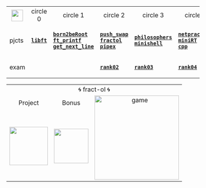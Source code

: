 <div align="center">

<table>
  <tr>
    <th align="center"><a href="https://github.com/LLuisPP/42Cursus/tree/main/"> <img width="30" align="center" src="https://github.com/user-attachments/assets/ac216672-a141-48be-bc53-ae13dd35c799"></a></th>
    <td align="center"> circle 0 </td>
    <td align="center"> circle 1 </td>
    <td align="center"> circle 2 </td>
    <td align="center"> circle 3 </td>
    <td align="center"> circle 4 </td>
    <td align="center"> circle 5 </td>
    <td align="center"> circle 6 </td>
  </tr>
  <tr>
    <td>pjcts</td>
    <td>

[**`libft`**](https://github.com/LLuisPP/42Cursus/tree/main/libft)
    </td>
    <td>

  [**`born2beRoot`**](https://github.com/LLuisPP/42Cursus/tree/main/Born2beRoot)<br>
  [**`ft_printf`**](https://github.com/LLuisPP/42Cursus/tree/main/ft_printf)<br>
  [**`get_next_line`**](https://github.com/LLuisPP/42Cursus/tree/main/get_next_line)
    </td>
    <td>

[**`push_swap`**](https://github.com/LLuisPP/42Cursus/tree/main/push_swap)<br>
[**`fractol`**](https://github.com/LLuisPP/42Cursus/tree/main/fractol)<br>
[**`pipex`**](https://github.com/LLuisPP/42Cursus/tree/main/pipex)
    </td>
    <td>

[**`philosophers`**](https://github.com/LLuisPP/42Cursus/tree/main/philosophers)<br>
[**`minishell`**](https://github.com/LLuisPP/42Cursus/tree/main/minishell)
    </td>
    <td>

[**`netpractice`**](https://github.com/LLuisPP/42Cursus/tree/main/netpractice)<br>
[**`miniRT`**](https://github.com/LLuisPP/42Cursus/tree/main/miniRT)<br>
[**`cpp`**](https://github.com/LLuisPP/42Cursus/tree/main/cpp0-4)
    </td>
    <td>

[**`ft_irc`**]()<br>
[**`inception`**]()<br>
[**`cpp`**]()
    </td>
    <td>

[**`trascendence`**]()<br>
    </td>
  </tr>
  <tr>
    <td>exam</td>
    <td></td>
    <td></td>
    <td>
      
[**`rank02`**](https://github.com/LLuisPP/42-Exams/tree/main/rank02)</td>
<td>
      
[**`rank03`**](https://github.com/LLuisPP/42-Exams-rank03)</td>
<td>
      
[**`rank04`**](https://github.com/LLuisPP/42-exams-rank04)</td>
<td>
      
[**`rank05`**]()</td>
<td>
  
[**`rank06`**]()</td>
  </tr>
</table>

</div>

<div align="center">

<table>
  <tr>
    <td colspan="4" align="center">🌀 fract-ol 🌀</td>
  </tr>
  <tr>
    <td align="center">Project</td>
    <td align="center">Bonus</td>
    <td rowspan="2" align="center"><a href="#"><img width="220" alt="game" src="https://github.com/LLuisPP/42Cursus/assets/116104082/413362f4-d4b9-4036-8156-7548b670d5fd"></a></td>
  </tr>
  <tr>
    <td align="center"><a href="#"><img width="100" src="https://github.com/LLuisPP/42Cursus/assets/116104082/504507eb-65b0-4814-9525-a2c22100dab1"></a></td>
    <td align="center"><a href="#"><img width="90" src="https://github.com/LLuisPP/42Cursus/assets/116104082/119a3ab1-2add-47eb-85c2-630479e5a586"></a></td>
  </tr>
</table>

</div>
